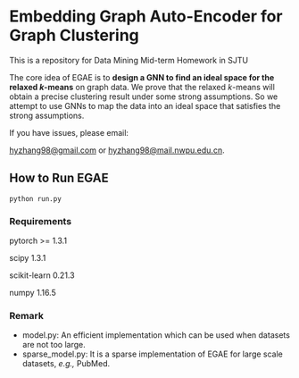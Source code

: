 # Embedding Graph Auto-Encoder for Graph Clustering

This is a repository for Data Mining Mid-term Homework in SJTU

The core idea of EGAE is to **design a GNN to find an ideal space for the relaxed *k*-means** on graph data. We prove that the relaxed *k*-means will obtain a precise clustering result under some strong assumptions. So we attempt to use GNNs to map the data into an ideal space that satisfies the strong assumptions.  



If you have issues, please email:

hyzhang98@gmail.com or hyzhang98@mail.nwpu.edu.cn.

## How to Run EGAE
```
python run.py
```
### Requirements 
pytorch >= 1.3.1

scipy 1.3.1

scikit-learn 0.21.3

numpy 1.16.5

### Remark

- model.py: An efficient implementation which can be used when datasets are not too large. 
- sparse_model.py: It is a sparse implementation of EGAE for large scale datasets, *e.g.,* PubMed. 
